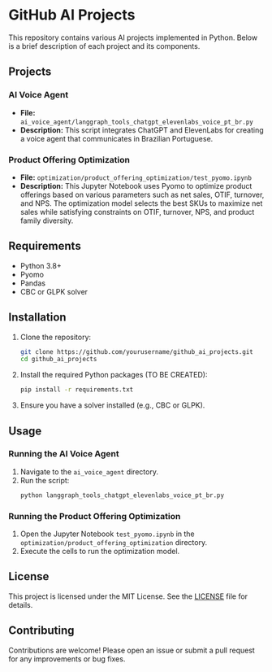 # GitHub AI Projects

This repository contains various AI projects implemented in Python. Below is a brief description of each project and its components.

## Projects

### AI Voice Agent
- **File:** `ai_voice_agent/langgraph_tools_chatgpt_elevenlabs_voice_pt_br.py`
- **Description:** This script integrates ChatGPT and ElevenLabs for creating a voice agent that communicates in Brazilian Portuguese.

### Product Offering Optimization
- **File:** `optimization/product_offering_optimization/test_pyomo.ipynb`
- **Description:** This Jupyter Notebook uses Pyomo to optimize product offerings based on various parameters such as net sales, OTIF, turnover, and NPS. The optimization model selects the best SKUs to maximize net sales while satisfying constraints on OTIF, turnover, NPS, and product family diversity.

## Requirements

- Python 3.8+
- Pyomo
- Pandas
- CBC or GLPK solver

## Installation

1. Clone the repository:
    ```sh
    git clone https://github.com/yourusername/github_ai_projects.git
    cd github_ai_projects
    ```

2. Install the required Python packages (TO BE CREATED):
    ```sh
    pip install -r requirements.txt
    ```

3. Ensure you have a solver installed (e.g., CBC or GLPK).

## Usage

### Running the AI Voice Agent
1. Navigate to the `ai_voice_agent` directory.
2. Run the script:
    ```sh
    python langgraph_tools_chatgpt_elevenlabs_voice_pt_br.py
    ```

### Running the Product Offering Optimization
1. Open the Jupyter Notebook `test_pyomo.ipynb` in the `optimization/product_offering_optimization` directory.
2. Execute the cells to run the optimization model.

## License

This project is licensed under the MIT License. See the [LICENSE](LICENSE) file for details.

## Contributing

Contributions are welcome! Please open an issue or submit a pull request for any improvements or bug fixes.

